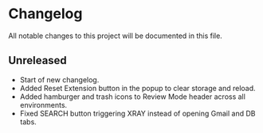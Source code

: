 # Changelog

All notable changes to this project will be documented in this file.

## Unreleased
- Start of new changelog.
- Added Reset Extension button in the popup to clear storage and reload.
- Added hamburger and trash icons to Review Mode header across all environments.
- Fixed SEARCH button triggering XRAY instead of opening Gmail and DB tabs.
